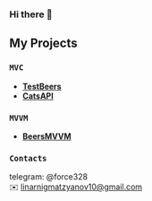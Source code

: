 ### Hi there 👋

<!--
**Karl328/Karl328** is a ✨ _special_ ✨ repository because its `README.md` (this file) appears on your GitHub profile.



Here are some ideas to get you started:
ff
- 🔭 I’m currently working on ...
- 🌱 I’m currently learning ...
- 👯 I’m looking to collaborate on ...
- 🤔 I’m looking for help with ...
- 💬 Ask me about ...
- 📫 How to reach me: ...
- 😄 Pronouns: ...
- ⚡ Fun fact: ...
-->
## My Projects 
### `MVC`
- **<a href="https://github.com/Karl328/TestBeers">TestBeers</a>**
- **<a href="https://github.com/Karl328/CatsAPI">CatsAPI</a>**
### `MVVM`
- **<a href="https://github.com/Karl328/BeersMVVM">BeersMVVM</a>**
### `Contacts`
telegram: @force328 <br>
✉️ linarnigmatzyanov10@gmail.com
